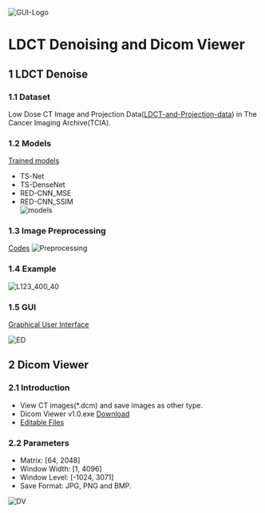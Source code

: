 ![GUI-Logo](https://user-images.githubusercontent.com/57568342/120915485-7d27e680-c6d6-11eb-8267-43aa8d59709b.png)

# LDCT Denoising and Dicom Viewer
## 1 LDCT Denoise
### 1.1 Dataset
Low Dose CT Image and Projection Data([LDCT-and-Projection-data](https://wiki.cancerimagingarchive.net/pages/viewpage.action?pageId=52758026)) in The Cancer Imaging Archive(TCIA).
### 1.2 Models
[Trained models](LDCT_Denoising/GUI/model/)
- TS-Net
- TS-DenseNet
- RED-CNN_MSE
- RED-CNN_SSIM  
![models](https://user-images.githubusercontent.com/57568342/120911784-9d4aac00-c6bc-11eb-9e60-397efa554071.png)

### 1.3 Image Preprocessing
[Codes](LDCT_Denoising/Image_Preprocessing.ipynb)
![Preprocessing](https://user-images.githubusercontent.com/57568342/120915757-24f1e400-c6d8-11eb-9cc5-c3e7983a037f.png)

### 1.4 Example
![L123_400_40](https://user-images.githubusercontent.com/57568342/120917609-bbc39e00-c6e2-11eb-974e-b01bbc78e0fc.png)

### 1.5 GUI
[Graphical User Interface](LDCT_Denoising/GUI/)  

![ED](https://user-images.githubusercontent.com/57568342/120898944-cdb02d00-c65f-11eb-9859-38324cc9d418.png)

## 2 Dicom Viewer
### 2.1 Introduction
- View CT images(*.dcm) and save images as other type.
- Dicom Viewer v1.0.exe    [Download](https://github.com/BennyZhang-Codes/LDCT-denoising-with-Deep-Learning-and-Dicom-Viewer/releases/download/v1.0/Dicom.Viewer.1.0.exe)
- [Editable Files](Dicom_Viewer/Editable/)

### 2.2 Parameters
- Matrix: [64, 2048]
- Window Width: [1, 4096]
- Window Level: [-1024, 3071]
- Save Format: JPG, PNG and BMP. 

![DV](https://user-images.githubusercontent.com/57568342/120813048-1ee8ef80-c580-11eb-9080-c75fbdd60521.png)
